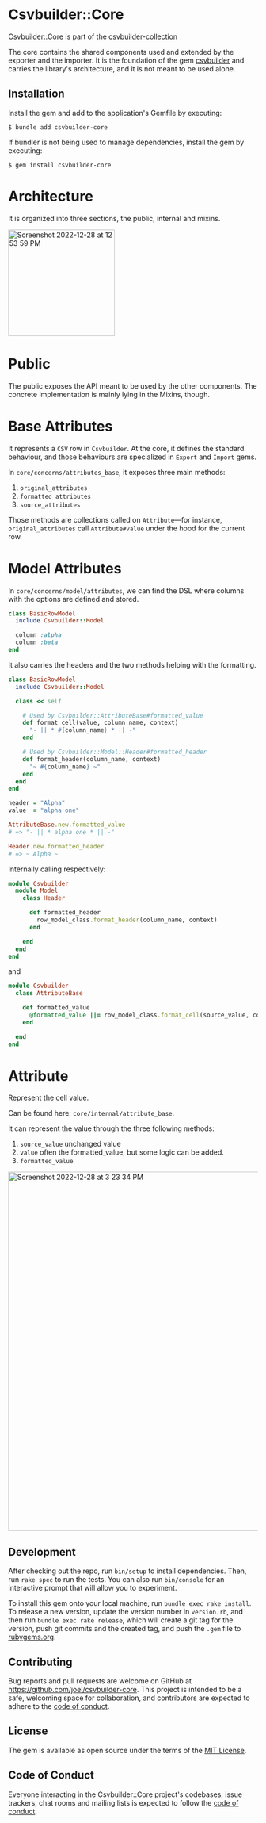 # Csvbuilder::Core

[Csvbuilder::Core](https://github.com/joel/csvbuilder-core) is part of the [csvbuilder-collection](https://github.com/joel/csvbuilder)

The core contains the shared components used and extended by the exporter and the importer. It is the foundation of the gem [csvbuilder](https://github.com/joel/csvbuilder) and carries the library's architecture, and it is not meant to be used alone.

## Installation

Install the gem and add to the application's Gemfile by executing:

    $ bundle add csvbuilder-core

If bundler is not being used to manage dependencies, install the gem by executing:

    $ gem install csvbuilder-core

# Architecture

It is organized into three sections, the public, internal and mixins.

<img width="215" alt="Screenshot 2022-12-28 at 12 53 59 PM" src="https://user-images.githubusercontent.com/5789/209835572-01d1a7e5-3175-490c-a166-1b9b74908390.png">

# Public

The public exposes the API meant to be used by the other components. The concrete implementation is mainly lying in the Mixins, though.

# Base Attributes

It represents a `CSV` row in `Csvbuilder`. At the core, it defines the standard behaviour, and those behaviours are specialized in `Export` and `Import` gems.

In `core/concerns/attributes_base`, it exposes three main methods:

1. `original_attributes`
2. `formatted_attributes`
3. `source_attributes`

Those methods are collections called on `Attribute`—for instance, `original_attributes` call `Attribute#value` under the hood for the current row.

# Model Attributes

In `core/concerns/model/attributes`, we can find the DSL where columns with the options are defined and stored.

```ruby
class BasicRowModel
  include Csvbuilder::Model

  column :alpha
  column :beta
end
```

It also carries the headers and the two methods helping with the formatting.

```ruby
class BasicRowModel
  include Csvbuilder::Model

  class << self

    # Used by Csvbuilder::AttributeBase#formatted_value
    def format_cell(value, column_name, context)
      "- || * #{column_name} * || -"
    end

    # Used by Csvbuilder::Model::Header#formatted_header
    def format_header(column_name, context)
      "~ #{column_name} ~"
    end
  end
end

header = "Alpha"
value  = "alpha one"

AttributeBase.new.formatted_value
# => "- || * alpha one * || -"

Header.new.formatted_header
# => ~ Alpha ~
```

Internally calling respectively:

```ruby
module Csvbuilder
  module Model
    class Header

      def formatted_header
        row_model_class.format_header(column_name, context)
      end

    end
  end
end

```

and

```ruby
module Csvbuilder
  class AttributeBase

    def formatted_value
      @formatted_value ||= row_model_class.format_cell(source_value, column_name, row_model.context)
    end

  end
end

```

# Attribute

Represent the cell value.

Can be found here: `core/internal/attribute_base`.

It can represent the value through the three following methods:

1.  `source_value` unchanged value
2.  `value` often the formatted_value, but some logic can be added.
3.  `formatted_value`

<img width="725" alt="Screenshot 2022-12-28 at 3 23 34 PM" src="https://user-images.githubusercontent.com/5789/209835649-373ebaad-ed53-420d-8a7a-1b93c782d066.png">

## Development

After checking out the repo, run `bin/setup` to install dependencies. Then, run `rake spec` to run the tests. You can also run `bin/console` for an interactive prompt that will allow you to experiment.

To install this gem onto your local machine, run `bundle exec rake install`. To release a new version, update the version number in `version.rb`, and then run `bundle exec rake release`, which will create a git tag for the version, push git commits and the created tag, and push the `.gem` file to [rubygems.org](https://rubygems.org).

## Contributing

Bug reports and pull requests are welcome on GitHub at https://github.com/joel/csvbuilder-core. This project is intended to be a safe, welcoming space for collaboration, and contributors are expected to adhere to the [code of conduct](https://github.com/[USERNAME]/csvbuilder-core/blob/main/CODE_OF_CONDUCT.md).

## License

The gem is available as open source under the terms of the [MIT License](https://opensource.org/licenses/MIT).

## Code of Conduct

Everyone interacting in the Csvbuilder::Core project's codebases, issue trackers, chat rooms and mailing lists is expected to follow the [code of conduct](https://github.com/[USERNAME]/csvbuilder-core/blob/main/CODE_OF_CONDUCT.md).
